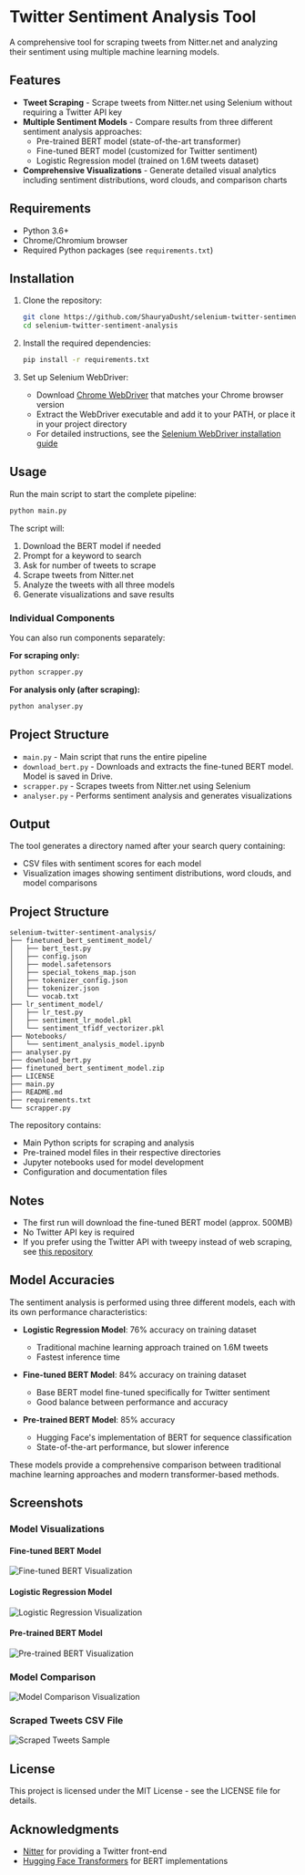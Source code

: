 # Twitter Sentiment Analysis Tool

A comprehensive tool for scraping tweets from Nitter.net and analyzing their sentiment using multiple machine learning models.


## Features

- **Tweet Scraping** - Scrape tweets from Nitter.net using Selenium without requiring a Twitter API key
- **Multiple Sentiment Models** - Compare results from three different sentiment analysis approaches:
  - Pre-trained BERT model (state-of-the-art transformer)
  - Fine-tuned BERT model (customized for Twitter sentiment)
  - Logistic Regression model (trained on 1.6M tweets dataset)
- **Comprehensive Visualizations** - Generate detailed visual analytics including sentiment distributions, word clouds, and comparison charts

## Requirements

- Python 3.6+
- Chrome/Chromium browser
- Required Python packages (see `requirements.txt`)

## Installation

1. Clone the repository:
   ```bash
   git clone https://github.com/ShauryaDusht/selenium-twitter-sentiment-analysis.git
   cd selenium-twitter-sentiment-analysis
   ```

2. Install the required dependencies:
   ```bash
   pip install -r requirements.txt
   ```

3. Set up Selenium WebDriver:
   - Download [Chrome WebDriver](https://sites.google.com/chromium.org/driver/) that matches your Chrome browser version
   - Extract the WebDriver executable and add it to your PATH, or place it in your project directory
   - For detailed instructions, see the [Selenium WebDriver installation guide](https://selenium-python.readthedocs.io/installation.html)

## Usage

Run the main script to start the complete pipeline:

```bash
python main.py
```

The script will:
1. Download the BERT model if needed
2. Prompt for a keyword to search
3. Ask for number of tweets to scrape
4. Scrape tweets from Nitter.net
5. Analyze the tweets with all three models
6. Generate visualizations and save results

### Individual Components

You can also run components separately:

**For scraping only:**
```bash
python scrapper.py
```

**For analysis only (after scraping):**
```bash
python analyser.py
```

## Project Structure

- `main.py` - Main script that runs the entire pipeline
- `download_bert.py` - Downloads and extracts the fine-tuned BERT model. Model is saved in Drive.
- `scrapper.py` - Scrapes tweets from Nitter.net using Selenium
- `analyser.py` - Performs sentiment analysis and generates visualizations

## Output

The tool generates a directory named after your search query containing:
- CSV files with sentiment scores for each model
- Visualization images showing sentiment distributions, word clouds, and model comparisons

## Project Structure

```
selenium-twitter-sentiment-analysis/
├── finetuned_bert_sentiment_model/
│   ├── bert_test.py
│   ├── config.json
│   ├── model.safetensors
│   ├── special_tokens_map.json
│   ├── tokenizer_config.json
│   ├── tokenizer.json
│   └── vocab.txt
├── lr_sentiment_model/
│   ├── lr_test.py
│   ├── sentiment_lr_model.pkl
│   └── sentiment_tfidf_vectorizer.pkl
├── Notebooks/
│   └── sentiment_analysis_model.ipynb
├── analyser.py
├── download_bert.py
├── finetuned_bert_sentiment_model.zip
├── LICENSE
├── main.py
├── README.md
├── requirements.txt
└── scrapper.py
```

The repository contains:
- Main Python scripts for scraping and analysis
- Pre-trained model files in their respective directories
- Jupyter notebooks used for model development
- Configuration and documentation files

## Notes

- The first run will download the fine-tuned BERT model (approx. 500MB)
- No Twitter API key is required
- If you prefer using the Twitter API with tweepy instead of web scraping, see [this repository](https://github.com/ShauryaDusht/realtime-twitter-sentiment)

## Model Accuracies

The sentiment analysis is performed using three different models, each with its own performance characteristics:

- **Logistic Regression Model**: 76% accuracy on training dataset
  - Traditional machine learning approach trained on 1.6M tweets
  - Fastest inference time

- **Fine-tuned BERT Model**: 84% accuracy on training dataset
  - Base BERT model fine-tuned specifically for Twitter sentiment
  - Good balance between performance and accuracy

- **Pre-trained BERT Model**: 85% accuracy
  - Hugging Face's implementation of BERT for sequence classification
  - State-of-the-art performance, but slower inference
  
These models provide a comprehensive comparison between traditional machine learning approaches and modern transformer-based methods.


## Screenshots

### Model Visualizations
#### Fine-tuned BERT Model
![Fine-tuned BERT Visualization](screenshots/fine_tuned_bert_visualisation.png)

#### Logistic Regression Model
![Logistic Regression Visualization](screenshots/logistic_regression_visualisation.png)

#### Pre-trained BERT Model
![Pre-trained BERT Visualization](screenshots/pretrained_bert_visualisation.png)

### Model Comparison
![Model Comparison Visualization](screenshots/model_comparison_visualisation.png)

### Scraped Tweets CSV File
![Scraped Tweets Sample](screenshots/srapped_tweets.png)

## License

This project is licensed under the MIT License - see the LICENSE file for details.

## Acknowledgments

- [Nitter](https://nitter.net) for providing a Twitter front-end
- [Hugging Face Transformers](https://huggingface.co/transformers/) for BERT implementations